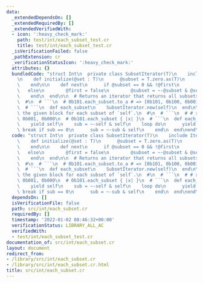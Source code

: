 ```yaml
---
data:
  _extendedDependsOn: []
  _extendedRequiredBy: []
  _extendedVerifiedWith:
  - icon: ':heavy_check_mark:'
    path: test/int/each_subset_test.cr
    title: test/int/each_subset_test.cr
  _isVerificationFailed: false
  _pathExtension: cr
  _verificationStatusIcon: ':heavy_check_mark:'
  attributes: {}
  bundledCode: "struct Int\n  private class SubsetIterator(T)\n    include Iterator(T)\n\
    \n    def initialize(@set : T)\n      @subset = T.zero.as(T)\n      @first = true\n\
    \    end\n\n    def next\n      if @subset == 0 && !@first\n        stop\n   \
    \   else\n        @first = false\n        @subset = ~-@subset & @set\n      end\n\
    \    end\n  end\n\n  # Returns an iterator that returns all subsets of `self`.\n\
    \  #\n  # ```\n  # 0b101.each_subset.to_a # => [0b101, 0b100, 0b001, 0b000]\n\
    \  # ```\n  def each_subset\n    SubsetIterator.new(self)\n  end\n\n  # Calls\
    \ the given block for each subset of `self`.\n  #\n  # ```\n  # # x = 0b101, 0b100,\
    \ 0b001, 0b000\n  # 0b101.each_subset { |x| }\n  # ```\n  def each_subset(&)\n\
    \    yield self\n    sub = ~-self & self\n    loop do\n      yield sub\n     \
    \ break if sub == 0\n      sub = ~-sub & self\n    end\n  end\nend\n"
  code: "struct Int\n  private class SubsetIterator(T)\n    include Iterator(T)\n\n\
    \    def initialize(@set : T)\n      @subset = T.zero.as(T)\n      @first = true\n\
    \    end\n\n    def next\n      if @subset == 0 && !@first\n        stop\n   \
    \   else\n        @first = false\n        @subset = ~-@subset & @set\n      end\n\
    \    end\n  end\n\n  # Returns an iterator that returns all subsets of `self`.\n\
    \  #\n  # ```\n  # 0b101.each_subset.to_a # => [0b101, 0b100, 0b001, 0b000]\n\
    \  # ```\n  def each_subset\n    SubsetIterator.new(self)\n  end\n\n  # Calls\
    \ the given block for each subset of `self`.\n  #\n  # ```\n  # # x = 0b101, 0b100,\
    \ 0b001, 0b000\n  # 0b101.each_subset { |x| }\n  # ```\n  def each_subset(&)\n\
    \    yield self\n    sub = ~-self & self\n    loop do\n      yield sub\n     \
    \ break if sub == 0\n      sub = ~-sub & self\n    end\n  end\nend\n"
  dependsOn: []
  isVerificationFile: false
  path: src/int/each_subset.cr
  requiredBy: []
  timestamp: '2022-01-02 08:46:32+00:00'
  verificationStatus: LIBRARY_ALL_AC
  verifiedWith:
  - test/int/each_subset_test.cr
documentation_of: src/int/each_subset.cr
layout: document
redirect_from:
- /library/src/int/each_subset.cr
- /library/src/int/each_subset.cr.html
title: src/int/each_subset.cr
---
```

